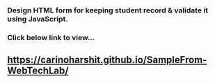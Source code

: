 ### Design HTML form for keeping student record & validate it using JavaScript.
### Click below link to view...
## https://carinoharshit.github.io/SampleFrom-WebTechLab/
